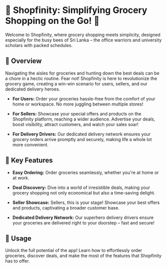 # 🛒 Shopfinity: Simplifying Grocery Shopping on the Go! 🚀

Welcome to Shopfinity, where grocery shopping meets simplicity, designed especially for the busy bees of Sri Lanka – the office warriors and university scholars with packed schedules.

## 🌟 Overview

Navigating the aisles for groceries and hunting down the best deals can be a chore in a hectic routine. Fear not! Shopfinity is here to revolutionize the grocery game, creating a win-win scenario for users, sellers, and our dedicated delivery heroes.

- **For Users:** Order your groceries hassle-free from the comfort of your home or workspace. No more juggling between multiple stores!

- **For Sellers:** Showcase your special offers and products on the Shopfinity platform, reaching a wider audience. Advertise your deals, boost visibility, attract customers, and watch your sales soar!

- **For Delivery Drivers:** Our dedicated delivery network ensures your grocery orders arrive promptly and securely, making life a whole lot more convenient.

## 🚀 Key Features

- **Easy Ordering:** Order groceries seamlessly, whether you're at home or at work.

- **Deal Discovery:** Dive into a world of irresistible deals, making your grocery shopping not only economical but also a time-saving delight.

- **Seller Showcase:** Sellers, this is your stage! Showcase your best offers and products, captivating a broader customer base.

- **Dedicated Delivery Network:** Our superhero delivery drivers ensure your groceries are delivered right to your doorstep – fast and secure!

## 📲 Usage

Unlock the full potential of the app! Learn how to effortlessly order groceries, discover deals, and make the most of the features that Shopfinity has to offer.



